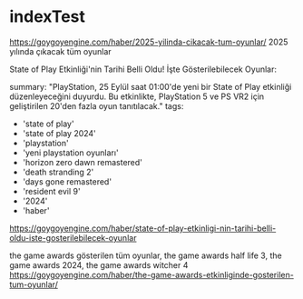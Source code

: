 # indexTest

https://goygoyengine.com/haber/2025-yilinda-cikacak-tum-oyunlar/
2025 yılında çıkacak tüm oyunlar



State of Play Etkinliği'nin Tarihi Belli Oldu! İşte Gösterilebilecek Oyunlar:

 summary: "PlayStation, 25 Eylül saat 01:00'de yeni bir State of Play etkinliği düzenleyeceğini duyurdu. Bu etkinlikte, PlayStation 5 ve PS VR2 için geliştirilen 20'den fazla oyun tanıtılacak."
tags:
  - 'state of play'
  - 'state of play 2024'
  - 'playstation'
  - 'yeni playstation oyunları'
  - 'horizon zero dawn remastered'
  - 'death stranding 2'
  - 'days gone remastered'
  - 'resident evil 9'
  - '2024'
  - 'haber'

https://goygoyengine.com/haber/state-of-play-etkinligi-nin-tarihi-belli-oldu-iste-gosterilebilecek-oyunlar

the game awards gösterilen tüm oyunlar, the game awards half life 3, the game awards 2024, the game awards witcher 4
https://goygoyengine.com/haber/the-game-awards-etkinliginde-gosterilen-tum-oyunlar/
